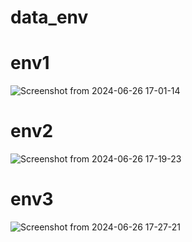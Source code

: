 # data_env

# env1
![Screenshot from 2024-06-26 17-01-14](https://github.com/imyoungchae/data_env/assets/87971802/fb0c8026-c1a1-42fd-8f7b-47980780d3ae)


# env2
![Screenshot from 2024-06-26 17-19-23](https://github.com/imyoungchae/data_env/assets/87971802/711e83c8-ddb9-4afa-96b9-e178ebdefc87)

# env3
![Screenshot from 2024-06-26 17-27-21](https://github.com/imyoungchae/data_env/assets/87971802/8b056f6e-912f-46f9-8fda-9b7e08622b95)
